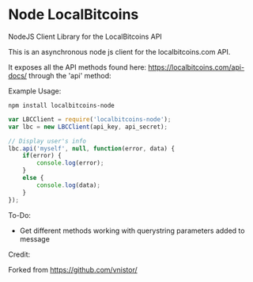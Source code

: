 Node LocalBitcoins
===========

NodeJS Client Library for the LocalBitcoins API

This is an asynchronous node js client for the localbitcoins.com API.

It exposes all the API methods found here: https://localbitcoins.com/api-docs/ through the 'api' method:

Example Usage:

`npm install localbitcoins-node`

```javascript
var LBCClient = require('localbitcoins-node');
var lbc = new LBCClient(api_key, api_secret);

// Display user's info
lbc.api('myself', null, function(error, data) {
    if(error) {
        console.log(error);
    }
    else {
        console.log(data);
    }
});

```

To-Do: 
- Get different methods working with querystring parameters added to message

Credit:

Forked from https://github.com/vnistor/
